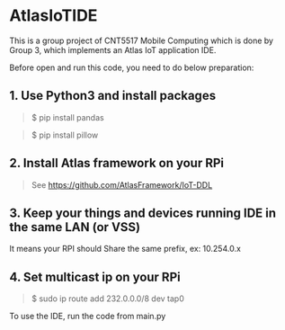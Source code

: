 # AtlasIoTIDE

This is a group project of CNT5517 Mobile Computing which is done by Group 3, which implements an Atlas IoT application IDE.

Before open and run this code, you need to do below preparation:

## 1. Use Python3 and install packages 

> $ pip install pandas
  
> $ pip install pillow

## 2. Install Atlas framework on your RPi
> See https://github.com/AtlasFramework/IoT-DDL

## 3. Keep your things and devices running IDE in the same LAN (or VSS)
It means your RPI should Share the same prefix, ex: 10.254.0.x


## 4. Set multicast ip on your RPi

> $ sudo ip route add 232.0.0.0/8 dev tap0


To use the IDE, run the code from main.py
